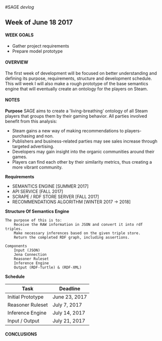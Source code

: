 #SAGE
_devlog_

## Week of June 18 2017
#### WEEK GOALS
* Gather project requirements
* Prepare model prototype

#### OVERVIEW
The first week of development will be focused on better understanding and defining its purpose, requirements, structure and development schedule. This will week I will also make a rough prototype of the base semantics engine that will eventually create an ontology for the players on Steam.

#### NOTES

**Purpose**
SAGE aims to create a 'living-breathing' ontology of all Steam players that groups them by their gaming behavior. All parties involved benefit from this analysis:

* Steam gains a new way of making recommendations to players- purchasing and non.
* Publishers and business-related parties may see sales increase through targeted advertising.
* Developers may gain insight into the organic communities around their games.
* Players can find each other by their similarity metrics, thus creating a more vibrant community.

**Requirements**
* SEMANTICS ENGINE [SUMMER 2017]
* API SERVICE [FALL 2017]
* SCRAPE / RDF STORE SERVER [FALL 2017]
* RECOMMENDATIONS ALGORITHM [WINTER 2017 -> 2018]

**Structure Of Semantics Engine**

    The purpose of this is to:
        Receive the RAW information in JSON and convert it into rdf triples.
        Make necessary inferences based on the given triple store.
        Return the completed RDF graph, including assertions.

    Components
        Input (JSON)
        Jena Connection
        Reasoner Ruleset
        Inference Engine
        Output (RDF-Turtle) & (RDF-XML)

**Schedule**

| Task              | Deadline      |
| ----------------- |---------------|
| Initial Prototype | June 23, 2017 |
| Reasoner Ruleset  | July 7, 2017  |
| Inference Engine  | July 14, 2017 |
| Input / Output    | July 21, 2017 |

#### CONCLUSIONS
